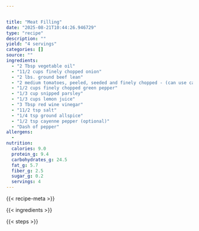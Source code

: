 ```yaml
---


title: "Meat Filling"
date: "2025-08-21T10:44:26.946729"
type: "recipe"
description: ""
yield: "4 servings"
categories: []
source: ""
ingredients:
  - "2 Tbsp vegetable oil"
  - "11/2 cups finely chopped onion"
  - "2 lbs. ground beef lean"
  - "2 medium tomatoes, peeled, seeded and finely chopped - (can use canned tomatoes)"
  - "1/2 cups finely chopped green pepper"
  - "1/3 cup snipped parsley"
  - "1/3 cups lemon juice"
  - "3 Tbsp red wine vinegar"
  - "11/2 tsp salt"
  - "1/4 tsp ground allspice"
  - "1/2 tsp cayenne pepper (optional)"
  - "Dash of pepper"
allergens:
  - 
nutrition:
  calories: 9.0
  protein_g: 9.4
  carbohydrates_g: 24.5
  fat_g: 5.7
  fiber_g: 2.5
  sugar_g: 0.2
  servings: 4
---
```


{{< recipe-meta >}}

{{< ingredients >}}

{{< steps >}}
